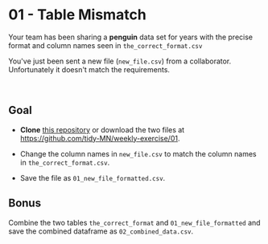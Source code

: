 # 01 - Table Mismatch

Your team has been sharing a **penguin** data set for years with the precise format and column names seen in `the_correct_format.csv`

You've just been sent a new file (`new_file.csv`) from a collaborator. Unfortunately it doesn't match the requirements.

<br>

## Goal

- **Clone** [this repository](https://github.com/tidy-MN/weekly-exercise) or download the two files at https://github.com/tidy-MN/weekly-exercise/01. 

- Change the column names in `new_file.csv` to match the column names in `the_correct_format.csv`. 

- Save the file as `01_new_file_formatted.csv`.


## Bonus

Combine the two tables `the_correct_format` and `01_new_file_formatted` and save the combined dataframe as `02_combined_data.csv`.
